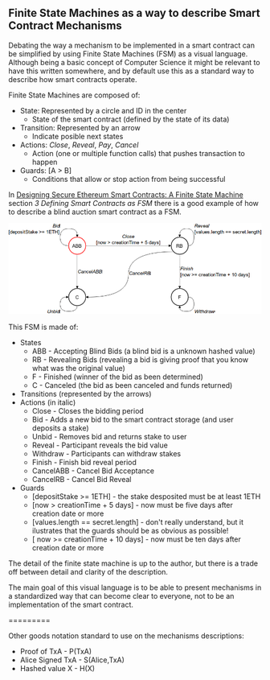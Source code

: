 ## Finite State Machines as a way to describe Smart Contract Mechanisms

Debating the way a mechanism to be implemented in a smart contract can be simplified by using Finite State Machines (FSM) as a visual language. Although being a basic concept of Computer Science it might be relevant to have this written somewhere, and by default use this as a standard way to describe how smart contracts operate.

Finite State Machines are composed of:
* State: Represented by a circle and ID in the center
  * State of the smart contract (defined by the state of its data)
* Transition: Represented by an arrow
  * Indicate posible next states
* Actions: *Close*, *Reveal*, *Pay*, *Cancel*
  * Action (one or multiple function calls) that pushes transaction to happen
* Guards: [A > B]
  * Conditions that allow or stop action from being successful

In [Designing Secure Ethereum Smart Contracts: A Finite State Machine](https://arxiv.org/abs/1711.09327) section *3 Defining Smart Contracts as FSM* there is a good example of how to describe a blind auction smart contract as a FSM.

![Blind Auction State Machine](images/example_fsm.png "Example of Auction Finite State Machine (via 'Designing Secure Ethereum Smart Contracts: A Finite State Machine')")

This FSM is made of:
* States
  * ABB - Accepting Blind Bids (a blind bid is a unknown hashed value)
  * RB - Revealing Bids (revealing a bid is giving proof that you know what was the original value)
  * F - Finished (winner of the bid as been determined)
  * C - Canceled (the bid as been canceled and funds returned)
* Transitions (represented by the arrows)
* Actions (in italic)
  * Close - Closes the bidding period
  * Bid - Adds a new bid to the smart contract storage (and user deposits a stake)
  * Unbid - Removes bid and returns stake to user
  * Reveal - Participant reveals the bid value
  * Withdraw - Participants can withdraw stakes
  * Finish - Finish bid reveal period
  * CancelABB - Cancel Bid Acceptance
  * CancelRB - Cancel Bid Reveal
* Guards
  * [depositStake >= 1ETH] - the stake desposited must be at least 1ETH
  * [now > creationTime + 5 days] - now must be five days after creation date or more
  * [values.length == secret.length] - don't really understand, but it ilustrates that the guards should be as obvious as possible!
  * [ now >= creationTime + 10 days] - now must be ten days after creation date or more

The detail of the finite state machine is up to the author, but there is a trade off between detail and clarity of the description.

The main goal of this visual language is to be able to present mechanisms in a standardized way that can become clear to everyone, not to be an implementation of the smart contract.

=========

Other goods notation standard to use on the mechanisms descriptions:
* Proof of TxA - P(TxA)
* Alice Signed TxA - S(Alice,TxA)
* Hashed value X - H(X)
